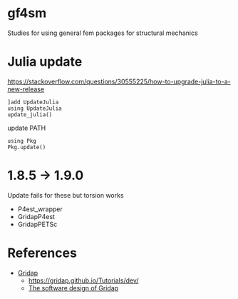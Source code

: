 # gf4sm
Studies for using general fem packages for structural mechanics

# Julia update
https://stackoverflow.com/questions/30555225/how-to-upgrade-julia-to-a-new-release
```
]add UpdateJulia
using UpdateJulia
update_julia()
```
update PATH
```
using Pkg
Pkg.update()
```
# 1.8.5 -> 1.9.0
Update fails for these but torsion works
 * P4est_wrapper
 * GridapP4est
 * GridapPETSc


# References
 * [Gridap](https://github.com/gridap/Gridap.jl)
   * https://gridap.github.io/Tutorials/dev/
   * [The software design of Gridap](https://arxiv.org/pdf/2109.12818v1.pdf)
